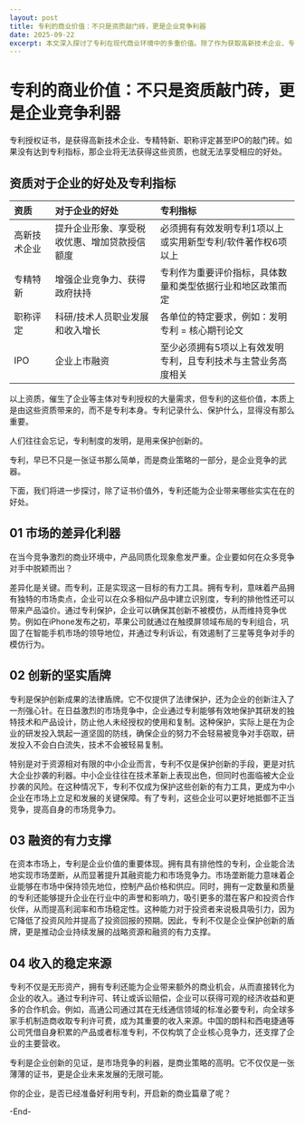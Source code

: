 ```yaml
---
layout: post
title: 专利的商业价值：不只是资质敲门砖，更是企业竞争利器
date: 2025-09-22
excerpt: 本文深入探讨了专利在现代商业环境中的多重价值。除了作为获取高新技术企业、专精特新、职称评定和IPO等资质的关键指标外，专利更是企业实现市场差异化、保护创新成果、增强融资能力及创造稳定收入来源的核心战略工具。文章通过实际案例分析了专利如何成为企业的市场竞争武器，特别强调了其对中小企业在对抗大企业抄袭、提升市场竞争力方面的重要作用，揭示了专利超越证书形式的深层商业意义。
---
```


# 专利的商业价值：不只是资质敲门砖，更是企业竞争利器

专利授权证书，是获得高新技术企业、专精特新、职称评定甚至IPO的敲门砖。如果没有达到专利指标，那企业将无法获得这些资质，也就无法享受相应的好处。

## 资质对于企业的好处及专利指标

| 资质         | 对于企业的好处                               | 专利指标                                                     |
| :----------- | :------------------------------------------- | :----------------------------------------------------------- |
| 高新技术企业 | 提升企业形象、享受税收优惠、增加贷款授信额度 | 必须拥有有效发明专利1项以上或实用新型专利/软件著作权6项以上  |
| 专精特新     | 增强企业竞争力、获得政府扶持                 | 专利作为重要评价指标，具体数量和类型依据行业和地区政策而定   |
| 职称评定     | 科研/技术人员职业发展和收入增长              | 各单位的特定要求，例如：发明专利 = 核心期刊论文              |
| IPO          | 企业上市融资                                 | 至少必须拥有5项以上有效发明专利，且专利技术与主营业务高度相关 |

以上资质，催生了企业等主体对专利授权的大量需求，但专利的这些价值，本质上是由这些资质带来的，而不是专利本身。专利记录什么、保护什么，显得没有那么重要。

人们往往会忘记，专利制度的发明，是用来保护创新的。

专利，早已不只是一张证书那么简单，而是商业策略的一部分，是企业竞争的武器。

下面，我们将进一步探讨，除了证书价值外，专利还能为企业带来哪些实实在在的好处。

## 01 市场的差异化利器

在当今竞争激烈的商业环境中，产品同质化现象愈发严重。企业要如何在众多竞争对手中脱颖而出？

差异化是关键。而专利，正是实现这一目标的有力工具。拥有专利，意味着产品拥有独特的市场卖点，企业可以在众多相似产品中建立识别度，专利的排他性还可以带来产品溢价。通过专利保护，企业可以确保其创新不被模仿，从而维持竞争优势。例如在iPhone发布之初，苹果公司就通过在触摸屏领域布局的专利组合，巩固了在智能手机市场的领导地位，并通过专利诉讼，有效遏制了三星等竞争对手的模仿行为。

## 02 创新的坚实盾牌

专利是保护创新成果的法律盾牌。它不仅提供了法律保护，还为企业的创新注入了一剂强心针。在日益激烈的市场竞争中，企业通过专利能够有效地保护其研发的独特技术和产品设计，防止他人未经授权的使用和复制。这种保护，实际上是在为企业的研发投入筑起一道坚固的防线，确保企业的努力不会轻易被竞争对手窃取，研发投入不会白白流失，技术不会被轻易复制。

特别是对于资源相对有限的中小企业而言，专利不仅是保护创新的手段，更是对抗大企业抄袭的利器。中小企业往往在技术革新上表现出色，但同时也面临被大企业抄袭的风险。在这种情况下，专利不仅成为保护这些创新的有力工具，更成为中小企业在市场上立足和发展的关键保障。有了专利，这些企业可以更好地抵御不正当竞争，提高自身的市场竞争力。

## 03 融资的有力支撑

在资本市场上，专利是企业价值的重要体现。拥有具有排他性的专利，企业能合法地实现市场垄断，从而显著提升其融资能力和市场竞争力。市场垄断能力意味着企业能够在市场中保持领先地位，控制产品价格和供应。同时，拥有一定数量和质量的专利还能够提升企业在行业中的声誉和影响力，吸引更多的潜在客户和投资合作伙伴，从而提高利润率和市场稳定性。这种能力对于投资者来说极具吸引力，因为它降低了投资风险并提高了投资回报的预期。因此，专利不仅是企业保护创新的盾牌，更是推动企业持续发展的战略资源和融资的有力支撑。

## 04 收入的稳定来源

专利不仅是无形资产，拥有专利还能为企业带来额外的商业机会，从而直接转化为企业的收入。通过专利许可、转让或诉讼赔偿，企业可以获得可观的经济收益和更多的合作机会。例如，高通公司通过其在无线通信领域的标准必要专利，向全球多家手机制造商收取专利许可费，成为其重要的收入来源。中国的朗科和西电捷通等公司凭借自身积累的产品或者标准专利，不仅构筑了企业核心竞争力，还支撑了企业的主要营收。

专利是企业创新的见证，是市场竞争的利器，是商业策略的高明。它不仅仅是一张薄薄的证书，更是企业未来发展的无限可能。

你的企业，是否已经准备好利用专利，开启新的商业篇章了呢？

-End-